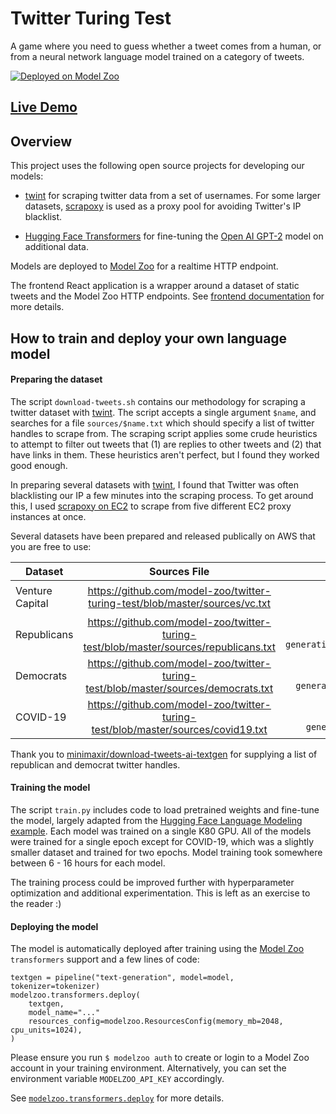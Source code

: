 # Twitter Turing Test

A game where you need to guess whether a tweet comes from a human, or from a
neural network language model trained on a category of tweets.

[![Deployed on Model Zoo](https://modelzoo-public.s3-us-west-2.amazonaws.com/model-zoo-badge-white-github.png)](https://app.modelzoo.dev/models/gpt2-twitter-vc)

## [Live Demo](https://twitterturingtest.modelzoo.dev)

## Overview

This project uses the following open source projects for developing our  models:

* [twint](https://github.com/twintproject/twint) for scraping twitter data from a set of usernames. For some larger datasets, [scrapoxy](https://scrapoxy.readthedocs.io/en/master/quick_start/index.html) is used as a proxy pool for avoiding Twitter's IP blacklist.

* [Hugging Face Transformers](https://huggingface.co/) for fine-tuning the [Open AI GPT-2](https://openai.com/blog/better-language-models/) model on additional data.

Models are deployed to [Model Zoo](https://modelzoo.dev/) for a realtime HTTP endpoint.

The frontend React application is a wrapper around a dataset of static tweets and the Model Zoo HTTP endpoints. See [frontend documentation](./frontend/README.md) for more details.

## How to train and deploy your own language model

#### Preparing the dataset

The script `download-tweets.sh` contains our methodology for scraping a twitter dataset with [twint](https://github.com/twintproject/twint). The script accepts a single argument `$name`, and searches for a file `sources/$name.txt` which should specify a list of twitter handles to scrape from. The scraping script applies some crude heuristics to attempt to filter out tweets that (1) are replies to other tweets and (2) that have links in them. These heuristics aren't perfect, but I found they worked good enough.

In preparing several datasets with [twint](https://github.com/twintproject/twint), I found that Twitter was often blacklisting our IP a few minutes into the scraping process. To get around this, I used [scrapoxy on EC2](https://scrapoxy.readthedocs.io/en/master/standard/providers/awsec2/index.html) to scrape from five different EC2 proxy instances at once.

Several datasets have been prepared and released publically on AWS that you are free to use:

| Dataset | Sources File | AWS S3 URL |
| ------------- |:-------------:| -----:|
| Venture Capital | https://github.com/model-zoo/twitter-turing-test/blob/master/sources/vc.txt | `s3://modelzoo-datasets/text-generation/vc` |
| Republicans | https://github.com/model-zoo/twitter-turing-test/blob/master/sources/republicans.txt | `s3://modelzoo-datasets/text-generation/republicans` |
| Democrats | https://github.com/model-zoo/twitter-turing-test/blob/master/sources/democrats.txt | `s3://modelzoo-datasets/text-generation/democrats` |
| COVID-19 | https://github.com/model-zoo/twitter-turing-test/blob/master/sources/covid19.txt | `s3://modelzoo-datasets/text-generation/covid19` |

Thank you to [minimaxir/download-tweets-ai-textgen](https://github.com/minimaxir/download-tweets-ai-text-gen) for supplying a list of republican and democrat twitter handles.

#### Training the model

The script `train.py` includes code to load pretrained weights and fine-tune the model, largely adapted from the [Hugging Face Language Modeling example](https://github.com/huggingface/transformers/tree/master/examples/language-modeling). Each model was trained on a single K80 GPU. All of the models were trained for
a single epoch except for COVID-19, which was a slightly smaller dataset and
trained for two epochs. Model training took somewhere between 6 - 16 hours for each model.

The training process could be improved further with hyperparameter optimization
and additional experimentation. This is left as an exercise to the reader :)

#### Deploying the model

The model is automatically deployed after training using the [Model Zoo](https://modelzoo.dev/) `transformers` support and a few lines of code:

```
textgen = pipeline("text-generation", model=model, tokenizer=tokenizer)
modelzoo.transformers.deploy(
    textgen,
    model_name="..."
    resources_config=modelzoo.ResourcesConfig(memory_mb=2048, cpu_units=1024),
)
```

Please ensure you run `$ modelzoo auth` to create or login to a Model Zoo account in your training environment. Alternatively, you can set the environment variable `MODELZOO_API_KEY` accordingly.

See [`modelzoo.transformers.deploy`](https://docs.modelzoo.dev/reference/modelzoo.transformers.html#modelzoo.transformers.deploy) for more details.

